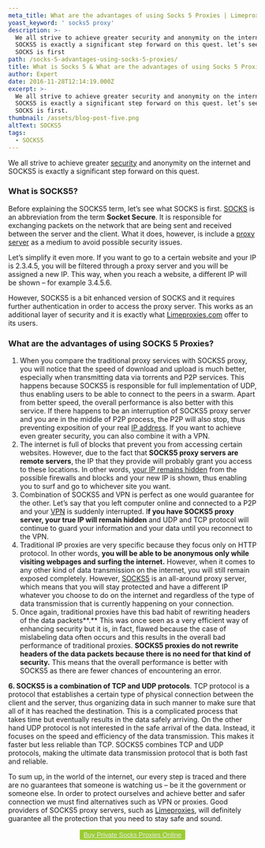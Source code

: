 ```yaml
---
meta_title: What are the advantages of using Socks 5 Proxies | Limeproxies
yoast_keyword: ' socks5 proxy'
description: >-
  We all strive to achieve greater security and anonymity on the internet and
  SOCKS5 is exactly a significant step forward on this quest. let’s see what
  SOCKS is first
path: /socks-5-advantages-using-socks-5-proxies/
title: What is Socks 5 & What are the advantages of using Socks 5 Proxies
author: Expert
date: 2016-11-28T12:14:19.000Z
excerpt: >-
  We all strive to achieve greater security and anonymity on the internet and
  SOCKS5 is exactly a significant step forward on this quest. let’s see what
  SOCKS is first.
thumbnail: /assets/blog-post-five.png
altText: SOCKS5
tags:
  - SOCKS5
---
```

We all strive to achieve greater <a href="/blog/plugins-can-interfere-online-security/" target="_blank" rel="noopener noreferrer">security</a> and anonymity on the internet and SOCKS5 is exactly a significant step forward on this quest.

### **What is SOCKS5?**

Before explaining the SOCKS5 term, let’s see what SOCKS is first. <a href="/blog/5-myths-socks-proxies/" target="_blank" rel="noopener noreferrer">SOCKS</a> is an abbreviation from the term **Socket Secure**. It is responsible for exchanging packets on the network that are being sent and received between the server and the client. What it does, however, is include a <a href="/blog/proxy-server-for-ps4/" target="_blank" rel="noopener noreferrer">proxy server</a> as a medium to avoid possible security issues.

Let’s simplify it even more. If you want to go to a certain website and your IP is 2.3.4.5, you will be filtered through a proxy server and you will be assigned a new IP. This way, when you reach a website, a different IP will be shown – for example 3.4.5.6.

However, SOCKS5 is a bit enhanced version of SOCKS and it requires further authentication in order to access the proxy server. This works as an additional layer of security and it is exactly what [Limeproxies.com](http://www.limeproxies.com) offer to its users.

### **What are the advantages of using SOCKS 5 Proxies?**

1. When you compare the traditional proxy services with SOCKS5 proxy, you will notice that the speed of download and upload is much better, especially when transmitting data via torrents and P2P services. This happens because SOCKS5 is responsible for full implementation of UDP, thus enabling users to be able to connect to the peers in a swarm. Apart from better speed, the overall performance is also better with this service. If there happens to be an interruption of SOCKS5 proxy server and you are in the middle of P2P process, the P2P will also stop, thus preventing exposition of your real <a href="/blog/rotate-ip-address/" target="_blank" rel="noopener noreferrer">IP address</a>. If you want to achieve even greater security, you can also combine it with a VPN.
2. The internet is full of blocks that prevent you from accessing certain websites. However, due to the fact that **SOCKS5 proxy servers are remote servers**, the IP that they provide will probably grant you access to these locations. In other words, [your IP remains hidden](http://limeproxies.com/socks.php) from the possible firewalls and blocks and your new IP is shown, thus enabling you to surf and go to whichever site you want.
3. Combination of SOCKS5 and VPN is perfect as one would guarantee for the other. Let’s say that you left computer online and connected to a P2P and your [VPN](http://www.limevpn.com) is suddenly interrupted. I**f you have SOCKS5 proxy server, your true IP will remain hidden** and UDP and TCP protocol will continue to guard your information and your data until you reconnect to the VPN.
4. Traditional IP proxies are very specific because they focus only on HTTP protocol. In other words, **you will be able to be anonymous only while visiting webpages and surfing the internet.** However, when it comes to any other kind of data transmission on the internet, you will still remain exposed completely. However, <a href="/blog/socks-5-advantages-using-socks-5-proxies/" target="_blank" rel="noopener noreferrer">SOCKS5</a> is an all-around proxy server, which means that you will stay protected and have a different IP whatever you choose to do on the internet and regardless of the type of data transmission that is currently happening on your connection.
5. Once again, traditional proxies have this bad habit of rewriting headers of the data packets**.** This was once seen as a very efficient way of enhancing security but it is, in fact, flawed because the case of mislabeling data often occurs and this results in the overall bad performance of traditional proxies. **SOCKS5 proxies do not rewrite headers of the data packets because there is no need for that kind of security.** This means that the overall performance is better with SOCKS5 as there are fewer chances of encountering an error.

**6. SOCKS5 is a combination of TCP and UDP protocols**. TCP protocol is a protocol that establishes a certain type of physical connection between the client and the server, thus organizing data in such manner to make sure that all of it has reached the destination. This is a complicated process that takes time but eventually results in the data safely arriving. On the other hand UDP protocol is not interested in the safe arrival of the data. Instead, it focuses on the speed and efficiency of the data transmission. This makes it faster but less reliable than TCP. SOCKS5 combines TCP and UDP protocols, making the ultimate data transmission protocol that is both fast and reliable.

To sum up, in the world of the internet, our every step is traced and there are no guarantees that someone is watching us – be it the government or someone else. In order to protect ourselves and achieve better and safer connection we must find alternatives such as VPN or proxies. Good providers of SOCKS5 proxy servers, such as <a href="/" target="_blank" rel="noopener noreferrer">Limeproxies</a>, will definitely guarantee all the protection that you need to stay safe and sound.

<p style="text-align: center;">
  <button style="background-color: #9acd32; border-radius: 5%; border: solid 2px #9ACD32;"><a style="color: #eeeeee;" href="https://bit.ly/2OGQwsa">Buy Private Socks Proxies Online</a></button>
</p>
